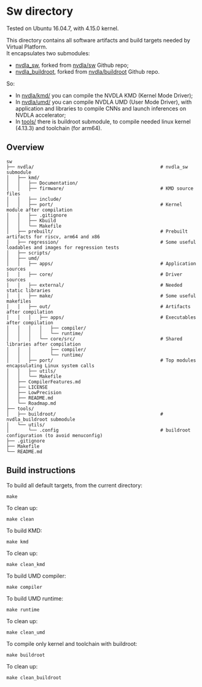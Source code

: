 # Sw directory
Tested on Ubuntu 16.04.7, with 4.15.0 kernel.

This directory contains all software artifacts and build targets needed by Virtual Platform.<br>
It encapsulates two submodules:
- [nvdla_sw](https://github.com/Vincenzo0709/nvdla_sw.git), forked from [nvdla/sw](https://github.com/nvdla/sw.git) Github repo;
- [nvdla_buildroot](https://github.com/Vincenzo0709/nvdla_buildroot.git), forked from [nvdla/buildroot](https://github.com/nvdla/buildroot.git) Github repo.

So:
- In [nvdla/kmd/](nvdla/kmd/) you can compile the NVDLA KMD (Kernel Mode Driver);
- In [nvdla/umd/](nvdla/umd/) you can compile NVDLA UMD (User Mode Driver), with application and libraries to compile CNNs and launch inferences on NVDLA accelerator;
- In [tools/](tools/) there is buildroot submodule, to compile needed linux kernel (4.13.3) and toolchain (for arm64).

## Overview
```
sw
├── nvdla/                                              # nvdla_sw submodule
│   ├── kmd/
│   │   ├── Documentation/
│   │   ├── firmware/                                   # KMD source files
│   │   ├── include/
│   │   ├── port/                                       # Kernel module after compilation
│   │   ├── .gitignore
│   │   ├── Kbuild
│   │   └── Makefile
│   ├── prebuilt/                                       # Prebuilt artifacts for riscv, arm64 and x86
│   ├── regression/                                     # Some useful loadables and images for regression tests
│   ├── scripts/
│   ├── umd/
│   │   ├── apps/                                       # Application sources
│   │   ├── core/                                       # Driver sources
│   │   ├── external/                                   # Needed static libraries
│   │   ├── make/                                       # Some useful makefiles
│   │   ├── out/                                        # Artifacts after compilation
│   │   │   ├── apps/                                   # Executables after compilation
│   │   │   │   ├── compiler/
│   │   │   │   └── runtime/
│   │   │   └── core/src/                               # Shared libraries after compilation
│   │   │       ├── compiler/
│   │   │       └── runtime/
│   │   ├── port/                                       # Top modules encapsulating Linux system calls
│   │   ├── utils/
│   │   └── Makefile
│   ├── CompilerFeatures.md
│   ├── LICENSE
│   ├── LowPrecision
│   ├── README.md
│   └── Roadmap.md
├── tools/
│   ├── buildroot/                                      # nvdla_buildroot submodule
│   └── utils/
│       └── .config                                     # buildroot configuration (to avoid menuconfig)
├── .gitignore
├── Makefile
└── README.md
```

## Build instructions
To build all default targets, from the current directory:
```
make
```
To clean up:
```
make clean
```

To build KMD:
```
make kmd
```
To clean up:
```
make clean_kmd
```

To build UMD compiler:
```
make compiler
```
To build UMD runtime:
```
make runtime
```
To clean up:
```
make clean_umd
```

To compile only kernel and toolchain with buildroot:
```
make buildroot
```
To clean up:
```
make clean_buildroot
```

